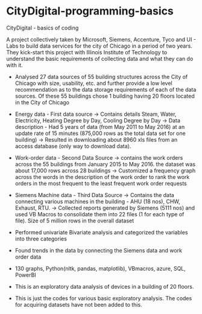 # CityDigital-programming-basics
CityDigital - basics of coding

A project collectively taken by Microsoft, Siemens, Accenture, Tyco and UI - Labs to build data services for the city of Chicago in a period of two years. They kick-start this project with Illinois Institute of Technology to understand the basic requirements of collecting data and what they can do with it.
- Analysed 27 data sources of 55 building structures across the City of Chicago with size, usability, etc. and further provide a low level recommendation as to the data storage requirements of each of the data sources. Of these 55 buildings chose 1 building having 20 floors located in the City of Chicago

- Energy data - First data source
-> Contains details Steam, Water, Electricity, Heating Degree by Day, Cooling Degree by Day
-> Data description - Had 5 years of data (from May 2011 to May 2016) at an update rate of 15 minutes (875,000 rows as the total data set for one building)
-> Resulted in downloading about 8960 xls files from an access database (only way to download data).
- Work-order data - Second Data Source
-> contains the work orders across the 55 buildings from January 2015 to May 2016. the dataset was about 17,000 rows across 28 buildings
-> Customized a frequency graph across the words in the description of the work order to rank the work orders in the most frequent to the least frequent work order requests
- Siemens Machine data - Third Data Source
-> Contains the data connecting various machines in the building - AHU (18 nos), CHW, Exhaust, RTU.
-> Collected reports generated by Siemens (5111 nos) and used VB Macros to consolidate them into 22 files (1 for each type of file). Size of 5 million rows in the overall dataset
- Performed univariate Bivariate analysis and categorized the variables into three categories
- Found trends in the data by connecting the Siemens data and work order data 
- 130 graphs, Python(nltk, pandas, matplotlib), VBmacros, azure, SQL, PowerBI


- This is an exploratory data analysis of devices in a building of 20 floors. 

- This is just the codes for various basic exploratory analysis. The codes for acquiring datasets have not been added to this.


